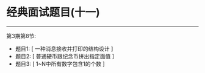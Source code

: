 # 经典面试题目(十一)

---

第3期第8节:

- 题目1: [ 一种消息接收并打印的结构设计 ]
- 题目2: [ 普通硬币跟纪念币拼出指定面值 ]
- 题目3: [ 1~N中所有数字包含1的个数 ]